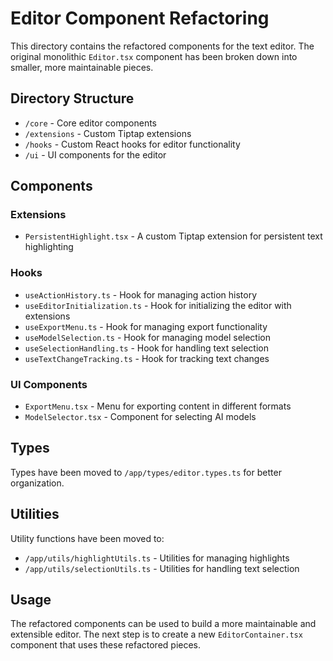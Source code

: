 # Editor Component Refactoring

This directory contains the refactored components for the text editor. The original monolithic `Editor.tsx` component has been broken down into smaller, more maintainable pieces.

## Directory Structure

- `/core` - Core editor components
- `/extensions` - Custom Tiptap extensions
- `/hooks` - Custom React hooks for editor functionality
- `/ui` - UI components for the editor

## Components

### Extensions

- `PersistentHighlight.tsx` - A custom Tiptap extension for persistent text highlighting

### Hooks

- `useActionHistory.ts` - Hook for managing action history
- `useEditorInitialization.ts` - Hook for initializing the editor with extensions
- `useExportMenu.ts` - Hook for managing export functionality
- `useModelSelection.ts` - Hook for managing model selection
- `useSelectionHandling.ts` - Hook for handling text selection
- `useTextChangeTracking.ts` - Hook for tracking text changes

### UI Components

- `ExportMenu.tsx` - Menu for exporting content in different formats
- `ModelSelector.tsx` - Component for selecting AI models

## Types

Types have been moved to `/app/types/editor.types.ts` for better organization.

## Utilities

Utility functions have been moved to:
- `/app/utils/highlightUtils.ts` - Utilities for managing highlights
- `/app/utils/selectionUtils.ts` - Utilities for handling text selection

## Usage

The refactored components can be used to build a more maintainable and extensible editor. The next step is to create a new `EditorContainer.tsx` component that uses these refactored pieces. 
